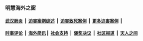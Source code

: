 
### 明慧海外之窗

####  [武汉肺炎](indexes/365.md?t=03050500) &nbsp;|&nbsp;  [迫害案例综述](indexes/328.md?t=03050500) &nbsp;|&nbsp; [迫害致死案例](indexes/277.md?t=03050500)  &nbsp;|&nbsp; [更多迫害案例](indexes/81.md?t=03050500)  &nbsp;|&nbsp; 
####  [时事评论](indexes/19.md?t=03050500) &nbsp;|&nbsp; [海外简讯](indexes/245.md?t=03050500)&nbsp;|&nbsp;  [社会支持](indexes/140.md?t=03050500) &nbsp;|&nbsp; [褒奖决议](indexes/282.md?t=03050500) &nbsp;|&nbsp; [社区报道](indexes/91.md?t=03050500)  &nbsp;|&nbsp; [天人之间](indexes/78.md?t=03050500) 


